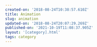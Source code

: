 ```yaml
---
created-on: '2018-08-24T10:38:57.610Z'
title: Animation
slug: animation
updated-on: '2018-08-24T20:07:29.269Z'
published-on: '2021-10-19T11:08:37.905Z'
layout: '[category].html'
tags: category
---
```



